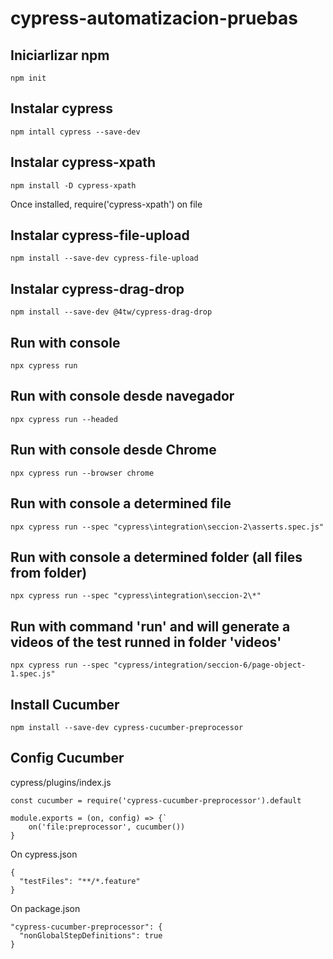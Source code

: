 # cypress-automatizacion-pruebas

## Iniciarlizar npm

`npm init`

## Instalar cypress

`npm intall cypress --save-dev`

## Instalar cypress-xpath

`npm install -D cypress-xpath`

Once installed, require('cypress-xpath') on file

## Instalar cypress-file-upload

`npm install --save-dev cypress-file-upload`

## Instalar cypress-drag-drop

`npm install --save-dev @4tw/cypress-drag-drop`

## Run with console

`npx cypress run `

## Run with console desde navegador

`npx cypress run --headed `

## Run with console desde Chrome

`npx cypress run --browser chrome `

## Run with console a determined file

`npx cypress run --spec "cypress\integration\seccion-2\asserts.spec.js"`

## Run with console a determined folder (all files from folder)

`npx cypress run --spec "cypress\integration\seccion-2\*"`

## Run with command 'run' and will generate a videos of the test runned in folder 'videos'

`npx cypress run --spec "cypress/integration/seccion-6/page-object-1.spec.js" `

## Install Cucumber

`npm install --save-dev cypress-cucumber-preprocessor`

## Config Cucumber

cypress/plugins/index.js

```
const cucumber = require('cypress-cucumber-preprocessor').default

module.exports = (on, config) => {`
    on('file:preprocessor', cucumber())
}

```

On cypress.json

```
{
  "testFiles": "**/*.feature"
}
```

On package.json

```
"cypress-cucumber-preprocessor": {
  "nonGlobalStepDefinitions": true
}
```
